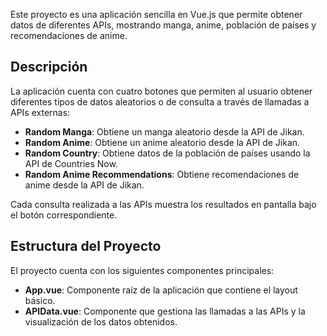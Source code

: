 Este proyecto es una aplicación sencilla en Vue.js que permite obtener datos de diferentes APIs, mostrando manga, anime, población de países y recomendaciones de anime.

## Descripción

La aplicación cuenta con cuatro botones que permiten al usuario obtener diferentes tipos de datos aleatorios o de consulta a través de llamadas a APIs externas:

- **Random Manga**: Obtiene un manga aleatorio desde la API de Jikan.
- **Random Anime**: Obtiene un anime aleatorio desde la API de Jikan.
- **Random Country**: Obtiene datos de la población de países usando la API de Countries Now.
- **Random Anime Recommendations**: Obtiene recomendaciones de anime desde la API de Jikan.

Cada consulta realizada a las APIs muestra los resultados en pantalla bajo el botón correspondiente.

## Estructura del Proyecto

El proyecto cuenta con los siguientes componentes principales:

- **App.vue**: Componente raíz de la aplicación que contiene el layout básico.
- **APIData.vue**: Componente que gestiona las llamadas a las APIs y la visualización de los datos obtenidos.
